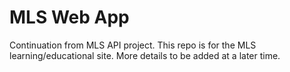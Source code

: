 # MLS Web App

Continuation from MLS API project. This repo is for the MLS learning/educational site. More details to be added at a later time. 
